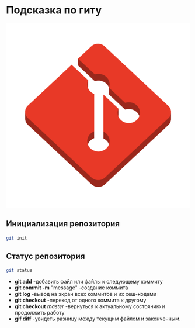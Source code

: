 # Подсказка по гиту
![image](image.png)
## Инициализация репозитория

```sh
git init
```

## Статус репозитория

```sh
git status
```

* **git add** -добавить файл или файлы к следующему  коммиту
* **git commit -m** "message" -создание коммита
* **git log** -вывод на экран всех коммитов и их хеш-кодами
* **git checkout** -переход от одного коммита к другому
* **git checkout** *master* -вернуться к актуальному состоянию и продолжить работу
* **gif diff** -увидеть разницу между текущим файлом и законченным.
